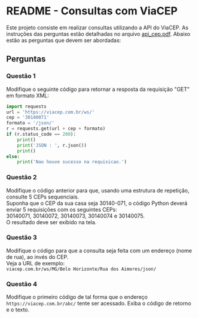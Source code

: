 # README - Consultas com ViaCEP

Este projeto consiste em realizar consultas utilizando a API do ViaCEP. As instruções das perguntas estão detalhadas no arquivo [api_cep.pdf](./api_cep.pdf). Abaixo estão as perguntas que devem ser abordadas:

## Perguntas

### Questão 1
Modifique o seguinte código para retornar a resposta da requisição "GET" em formato XML:
```python
import requests
url = 'https://viacep.com.br/ws/'
cep = '30140071'
formato = '/json/'
r = requests.get(url + cep + formato)
if (r.status_code == 200):
    print()
    print('JSON : ', r.json())
    print()
else:
    print('Nao houve sucesso na requisicao.')
```

### Questão 2
Modifique o código anterior para que, usando uma estrutura de repetição, consulte 5 CEPs sequenciais.  
Suponha que o CEP da sua casa seja 30140-071, o código Python deverá enviar 5 requisições com os seguintes CEPs:  
30140071, 30140072, 30140073, 30140074 e 30140075.  
O resultado deve ser exibido na tela.

### Questão 3
Modifique o código para que a consulta seja feita com um endereço (nome de rua), ao invés do CEP.  
Veja a URL de exemplo:  
`viacep.com.br/ws/MG/Belo Horizonte/Rua dos Aimores/json/`

### Questão 4
Modifique o primeiro código de tal forma que o endereço `https://viacep.com.br/abc/` tente ser acessado. Exiba o código de retorno e o texto.
